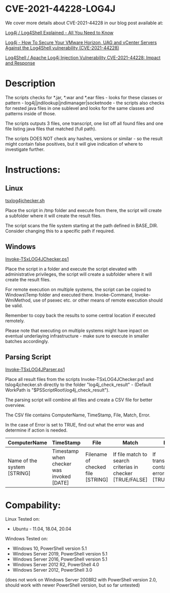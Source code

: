 # CVE-2021-44228-LOG4J
We cover more details about CVE-2021-44228 in our blog post available at:

[Log4j / Log4Shell Explained - All You Need to Know](https://www.truesec.com/hub/blog/log4j-log4shell-explained-all-you-need-to-know)

[Log4j - How To Secure Your VMware Horizon, UAG and vCenter Servers Against the Log4Shell vulnerability (CVE-2021-44228)](https://www.truesec.com/hub/blog/how-to-secure-your-vmware-horizon-servers-against-log4shell-cve-2021-44228)

[Log4Shell / Apache Log4j Injection Vulnerability CVE-2021-44228: Impact and Response](https://www.truesec.com/hub/blog/apache-log4j-injection-vulnerability-cve-2021-44228-impact-and-response)

# Description
The scripts checks for *.jar, *.war and *.ear files - looks for these classes or pattern - log4j|jndilookup|jndimanager|socketnode - the scripts also checks for nested java files in one sublevel and looks for the same classes and patterns inside of those.
 
The scripts outputs 3 files, one transcript, one list off all found files and one file listing java files that matched (full path).
 
The scripts DOES NOT check any hashes, versions or similar - so the result might contain false positives, but it will give indication of where to investigate further.

# Instructions:
## Linux
[tsxlog4jchecker.sh](https://github.com/Truesec/CSIRT/blob/main/CVE-2021-44228-LOG4J/tsxlog4jchecker.sh)

Place the script in /tmp folder and execute from there, the script will create a subfolder where it will create the result files.

The script scans the file system starting at the path defined in BASE_DIR. Consider changing this to a specific path if required.

## Windows
[Invoke-TSxLOG4JChecker.ps1](https://github.com/Truesec/CSIRT/blob/main/CVE-2021-44228-LOG4J/Invoke-TSxLOG4JChecker.ps1)

Place the script in a folder and execute the script elevated with administrative privileges, the script will create a subfolder where it will create the result files.

For remote execution on multiple systems, the script can be copied to Windows\Temp folder and executed there. Invoke-Command, Invoke-WmiMethod, use of psexec etc. or other means of remote execution should be valid.

Remember to copy back the results to some central location if executed remotely.

Please note that executing on multiple systems might have inpact on eventual underlaying infrastructure - make sure to execute in smaller batches accordingly.

## Parsing Script
[Invoke-TSxLOG4JParser.ps1](https://github.com/Truesec/CSIRT/blob/main/CVE-2021-44228-LOG4J/Invoke-TSxLOG4JParser.ps1)

Place all result files from the scripts Invoke-TSxLOG4JChecker.ps1 and tslog4jchecker.sh directly to the folder "log4j_check_result" - (Default WorkPath is "$PSScriptRoot\log4j_check_result").

The parsing script will combine all files and create a CSV file for better overview.

The CSV file contains ComputerName, TimeStamp, File, Match, Error.

In the case of Error is set to TRUE, find out what the error was and determine if action is needed.

| ComputerName | TimeStamp | File | Match | Error |
| --- | --- | --- | --- | --- |
| Name of the system [STRING] | Timestamp when checker was invoked [DATE] | Filename of checked file [STRING] | If file match to search criterias in checker [TRUE/FALSE] | If transcriptlogs contains errors [TRUE/FALSE]


# Compability:
Linux
Tested on:
- Ubuntu - 11.04, 18.04, 20.04

Windows
Tested on:
- Windows 10, PowerShell version 5.1
- Windows Server 2019, PowerShell version 5.1
- Windows Server 2016, PowerShell version 5.1
- Windows Server 2012 R2, PowerShell 4.0
- Windows Server 2012, PowerShell 3.0

(does not work on Windows Server 2008R2 with PowerShell version 2.0, should work with newer PowerShell version, but so far untested)
